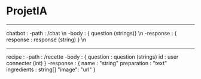 # ProjetIA

________________________________________________________________

chatbot :
    -path :  /chat \n
    -body : { question (strings)} \n
    -response : { response : response (string) } \n

________________________________________________________________


recipe :
    -path : /recette
    -body : {
                question : question (strings)
                id : user connecter (int)
            }
    -response : {
                    name : "string"
                    preparation : "text"
                    ingredients : string[]
                    "image": "url"
                }   

